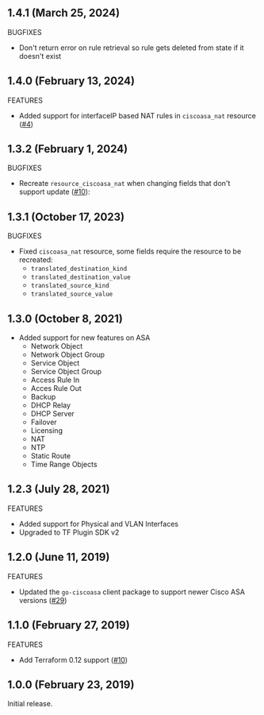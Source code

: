 ## 1.4.1 (March 25, 2024)

BUGFIXES

- Don't return error on rule retrieval so rule gets deleted from state if it doesn't exist

## 1.4.0 (February 13, 2024)

FEATURES

- Added support for interfaceIP based NAT rules in `ciscoasa_nat` resource ([#4](https://github.com/schubergphilis/terraform-provider-ciscoasa/pull/4))

## 1.3.2 (February 1, 2024)

BUGFIXES

- Recreate `resource_ciscoasa_nat` when changing fields that don't support update ([#10](https://github.com/schubergphilis/terraform-provider-ciscoasa/pull/3)):

## 1.3.1 (October 17, 2023)

BUGFIXES

- Fixed `ciscoasa_nat` resource, some fields require the resource to be recreated:
  - `translated_destination_kind`
  - `translated_destination_value`
  - `translated_source_kind`
  - `translated_source_value`

## 1.3.0 (October 8, 2021)

- Added support for new features on ASA
  - Network Object
  - Network Object Group
  - Service Object
  - Service Object Group
  - Access Rule In
  - Acces Rule Out
  - Backup
  - DHCP Relay
  - DHCP Server
  - Failover
  - Licensing
  - NAT
  - NTP
  - Static Route
  - Time Range Objects

## 1.2.3 (July 28, 2021)

FEATURES

- Added support for Physical and VLAN Interfaces
- Upgraded to TF Plugin SDK v2

## 1.2.0 (June 11, 2019)

FEATURES

- Updated the `go-ciscoasa` client package to support newer Cisco ASA versions ([#29](https://github.com/terraform-providers/terraform-provider-tfe/issues/29))

## 1.1.0 (February 27, 2019)

FEATURES

- Add Terraform 0.12 support ([#10](https://github.com/terraform-providers/terraform-provider-tfe/issues/10))

## 1.0.0 (February 23, 2019)

Initial release.
